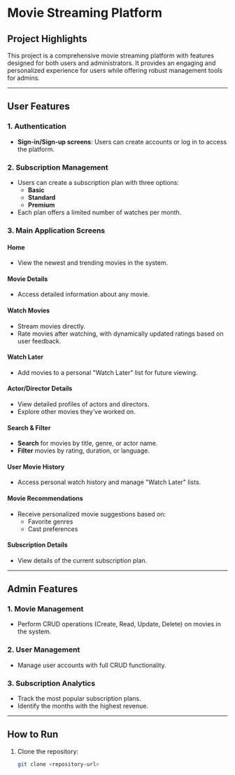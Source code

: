 # Movie Streaming Platform

## Project Highlights

This project is a comprehensive movie streaming platform with features designed for both users and administrators. It provides an engaging and personalized experience for users while offering robust management tools for admins.

---

## User Features

### 1. Authentication
- **Sign-in/Sign-up screens**: Users can create accounts or log in to access the platform.

### 2. Subscription Management
- Users can create a subscription plan with three options:
  - **Basic**
  - **Standard**
  - **Premium**
- Each plan offers a limited number of watches per month.

### 3. Main Application Screens
#### **Home**
- View the newest and trending movies in the system.

#### **Movie Details**
- Access detailed information about any movie.

#### **Watch Movies**
- Stream movies directly.
- Rate movies after watching, with dynamically updated ratings based on user feedback.

#### **Watch Later**
- Add movies to a personal "Watch Later" list for future viewing.

#### **Actor/Director Details**
- View detailed profiles of actors and directors.
- Explore other movies they’ve worked on.

#### **Search & Filter**
- **Search** for movies by title, genre, or actor name.
- **Filter** movies by rating, duration, or language.

#### **User Movie History**
- Access personal watch history and manage "Watch Later" lists.

#### **Movie Recommendations**
- Receive personalized movie suggestions based on:
  - Favorite genres
  - Cast preferences

#### **Subscription Details**
- View details of the current subscription plan.

---

## Admin Features

### 1. Movie Management
- Perform CRUD operations (Create, Read, Update, Delete) on movies in the system.

### 2. User Management
- Manage user accounts with full CRUD functionality.

### 3. Subscription Analytics
- Track the most popular subscription plans.
- Identify the months with the highest revenue.

---

## How to Run

1. Clone the repository:
   ```bash
   git clone <repository-url>

